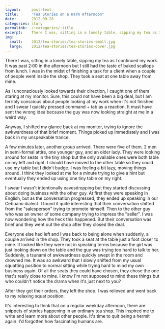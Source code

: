 ```yaml
---
layout:     post-text
title:      "Tea Stories on a Warm Afternoon"
date:       2012-09-20
categories: story
permalink:  /:categories/:title
excerpt:    There I was, sitting in a lonely table, sipping my tea as I continued my work
img:
  small:    2012/tea-stories/tea-stories-small.jpg
  large:    2012/tea-stories/tea-stories-cover.jpg
---
```


There I was, sitting in a lonely table, sipping my tea as I continued my work. It was past 2:00 in the afternoon but I still had the taste of baked scallops from lunch. I was in the midst of finishing a task for a client when a couple of people went inside the shop. They took a seat at one table away from mine.

As I unconsciously looked towards their direction, I caught one of them staring at my monitor. Sure, this could not have been a big deal, but I am terribly conscious about people looking at my work when it's not finished and I swear I quickly pressed command + tab as a reaction. It must have sent the wrong idea because the guy was now looking straight at me in a weird way.

Anyway, I shifted my glance back at my monitor, trying to ignore the awkwardness of that brief moment. Things picked up immediately and I was back in my unspeakable trance.

A few minutes later, another group arrived. There were five of them, 2 men in semi-formal attire, one younger guy, and an older lady. They were looking around for seats in the tiny shop but the only available ones were both table on my left and right. I should have moved to the other table so they could use my table but I didn't budge. I was feeling a bit lazy, moving things around. I think they looked at me for a minute trying to give a hint but eventually they ended up using one tiny table on my right.

I swear I wasn't intentionally eavesdropping but they started discussing about doing business with the other guy. At first they were speaking in English, but as the conversation progressed, they ended up speaking in our Cebuano dialect. I found it quite interesting that their conversation shifted from the "salesperson" trying to promote himself. Then to the other guy who was an owner of some company trying to impress the "seller". I was now wondering how the heck this happened. But their conversation was brief and they went out the shop after they closed the deal.

Everyone else had left and I was back to being alone when suddenly, a couple arrived in the shop. They took a seat at the table just a foot closer to mine. It looked like they were not in speaking terms because the girl was just looking down on the table and the guy was trying too hard to talk to her. Suddenly, a tsunami of awkwardness quickly swept in the room and drowned me. It was so awkward that I slowly shifted from my usual squatting position to normal sitting while trying hard to mind my own business again. Of all the seats they could have chosen, they chose the one that's really close to mine. I know I'm not supposed to mind these things but who couldn't notice the drama when it's just next to you?

After they got their orders, they left the shop. I was relieved and went back to my relaxing squat position.

It's interesting to think that on a regular weekday afternoon, there are snippets of stories happening in an ordinary tea shop. This inspired me to write and learn more about other people. It's time to quit being a hermit again. I'd forgotten how fascinating humans are.
